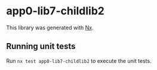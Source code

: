 # app0-lib7-childlib2

This library was generated with [Nx](https://nx.dev).

## Running unit tests

Run `nx test app0-lib7-childlib2` to execute the unit tests.
